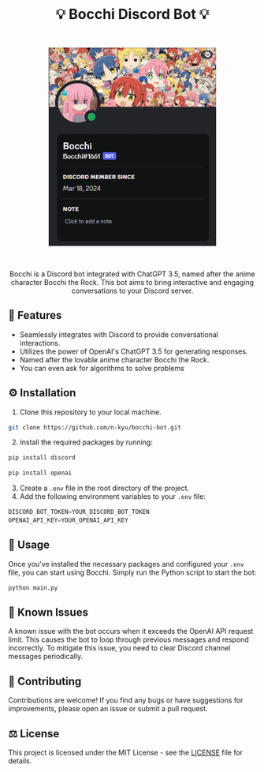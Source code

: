 <div align="center">
<br>

# 💡 Bocchi Discord Bot 💡
<br>

![Bocchi Bot](bocchibot.png)

</div>
<br>

<p align="center">
  Bocchi is a Discord bot integrated with ChatGPT 3.5, named after the anime character Bocchi the Rock. This bot aims to bring interactive and engaging conversations to your Discord server.
</p>

## 🎯 Features

- Seamlessly integrates with Discord to provide conversational interactions.
- Utilizes the power of OpenAI's ChatGPT 3.5 for generating responses.
- Named after the lovable anime character Bocchi the Rock.
- You can even ask for algorithms to solve problems


## ⚙️ Installation

1. Clone this repository to your local machine.
```bash
git clone https://github.com/n-kyu/bocchi-bot.git
```

2. Install the required packages by running:
```bash
pip install discord
```
```bash
pip install openai
```
3. Create a `.env` file in the root directory of the project.
4. Add the following environment variables to your `.env` file:
```python
DISCORD_BOT_TOKEN=YOUR_DISCORD_BOT_TOKEN
OPENAI_API_KEY=YOUR_OPENAI_API_KEY
```

## 🎉 Usage

Once you've installed the necessary packages and configured your `.env` file, you can start using Bocchi. Simply run the Python script to start the bot:

```bash
python main.py
```


## 🐞 Known Issues

A known issue with the bot occurs when it exceeds the OpenAI API request limit. This causes the bot to loop through previous messages and respond incorrectly. To mitigate this issue, you need to clear Discord channel messages periodically.

## 🚀 Contributing

Contributions are welcome! If you find any bugs or have suggestions for improvements, please open an issue or submit a pull request.

## ⚖️ License

This project is licensed under the MIT License - see the [LICENSE](LICENSE) file for details.

